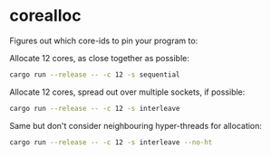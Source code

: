 # corealloc

Figures out which core-ids to pin your program to:

Allocate 12 cores, as close together as possible:

```bash
cargo run --release -- -c 12 -s sequential
```

Allocate 12 cores, spread out over multiple sockets, if possible:

```bash
cargo run --release -- -c 12 -s interleave
```

Same but don't consider neighbouring hyper-threads for allocation:

```bash
cargo run --release -- -c 12 -s interleave --no-ht
```
